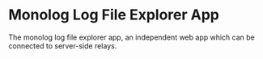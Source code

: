 # Monolog Log File Explorer App

The monolog log file explorer app, an independent web app which can be connected to server-side relays.
